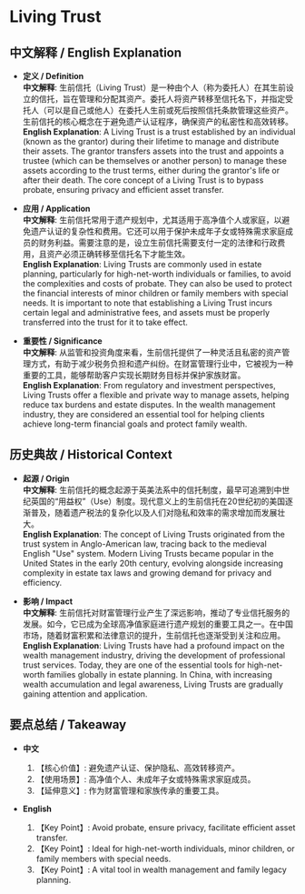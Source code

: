 # Living Trust

## 中文解释 / English Explanation

* **定义 / Definition**  
  **中文解释**: 生前信托（Living Trust）是一种由个人（称为委托人）在其生前设立的信托，旨在管理和分配其资产。委托人将资产转移至信托名下，并指定受托人（可以是自己或他人）在委托人生前或死后按照信托条款管理这些资产。生前信托的核心概念在于避免遗产认证程序，确保资产的私密性和高效转移。  
  **English Explanation**: A Living Trust is a trust established by an individual (known as the grantor) during their lifetime to manage and distribute their assets. The grantor transfers assets into the trust and appoints a trustee (which can be themselves or another person) to manage these assets according to the trust terms, either during the grantor's life or after their death. The core concept of a Living Trust is to bypass probate, ensuring privacy and efficient asset transfer.

* **应用 / Application**  
  **中文解释**: 生前信托常用于遗产规划中，尤其适用于高净值个人或家庭，以避免遗产认证的复杂性和费用。它还可以用于保护未成年子女或特殊需求家庭成员的财务利益。需要注意的是，设立生前信托需要支付一定的法律和行政费用，且资产必须正确转移至信托名下才能生效。  
  **English Explanation**: Living Trusts are commonly used in estate planning, particularly for high-net-worth individuals or families, to avoid the complexities and costs of probate. They can also be used to protect the financial interests of minor children or family members with special needs. It is important to note that establishing a Living Trust incurs certain legal and administrative fees, and assets must be properly transferred into the trust for it to take effect.

* **重要性 / Significance**  
  **中文解释**: 从监管和投资角度来看，生前信托提供了一种灵活且私密的资产管理方式，有助于减少税务负担和遗产纠纷。在财富管理行业中，它被视为一种重要的工具，能够帮助客户实现长期财务目标并保护家族财富。  
  **English Explanation**: From regulatory and investment perspectives, Living Trusts offer a flexible and private way to manage assets, helping reduce tax burdens and estate disputes. In the wealth management industry, they are considered an essential tool for helping clients achieve long-term financial goals and protect family wealth.

## 历史典故 / Historical Context

* **起源 / Origin**  
  **中文解释**: 生前信托的概念起源于英美法系中的信托制度，最早可追溯到中世纪英国的“用益权”（Use）制度。现代意义上的生前信托在20世纪初的美国逐渐普及，随着遗产税法的复杂化以及人们对隐私和效率的需求增加而发展壮大。  
  **English Explanation**: The concept of Living Trusts originated from the trust system in Anglo-American law, tracing back to the medieval English "Use" system. Modern Living Trusts became popular in the United States in the early 20th century, evolving alongside increasing complexity in estate tax laws and growing demand for privacy and efficiency.

* **影响 / Impact**  
  **中文解释**: 生前信托对财富管理行业产生了深远影响，推动了专业信托服务的发展。如今，它已成为全球高净值家庭进行遗产规划的重要工具之一。在中国市场，随着财富积累和法律意识的提升，生前信托也逐渐受到关注和应用。  
  **English Explanation**: Living Trusts have had a profound impact on the wealth management industry, driving the development of professional trust services. Today, they are one of the essential tools for high-net-worth families globally in estate planning. In China, with increasing wealth accumulation and legal awareness, Living Trusts are gradually gaining attention and application.

## 要点总结 / Takeaway

* **中文**  
  1. 【核心价值】:  避免遗产认证、保护隐私、高效转移资产。
  2. 【使用场景】:  高净值个人、未成年子女或特殊需求家庭成员。
  3. 【延伸意义】:  作为财富管理和家族传承的重要工具。

* **English**  
  1. 【Key Point】: Avoid probate, ensure privacy, facilitate efficient asset transfer.
  2. 【Key Point】: Ideal for high-net-worth individuals, minor children, or family members with special needs.
  3. 【Key Point】: A vital tool in wealth management and family legacy planning.